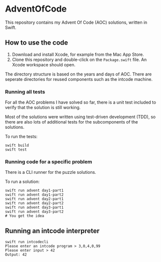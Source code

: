 # AdventOfCode

This repository contains my Advent Of Code (AOC) solutions, written in Swift.

## How to use the code

1. Download and install Xcode, for example from the Mac App Store.
1. Clone this repository and double-click on the `Package.swift` file. An Xcode workspace should open.

The directory structure is based on the years and days of AOC. There are seperate directories for reused components such as the intcode machine.

### Running all tests

For all the AOC problems I have solved so far, there is a unit test included to verify that the solution is still working.

Most of the solutions were written using test-driven development (TDD), so there are also lots of additional tests for the subcomponents of the solutions.

To run the tests:

```
swift build
swift test
```

### Running code for a specific problem

There is a CLI runner for the puzzle solutions.

To run a solution:

```
swift run advent day1-part1
swift run advent day1-part2
swift run advent day2-part1
swift run advent day2-part2
swift run advent day3-part1
swift run advent day3-part2
# You get the idea
```

## Running an intcode interpreter

```
swift run intcodecli
Please enter an intcode program > 3,0,4,0,99
Please enter input > 42
Output: 42
```
